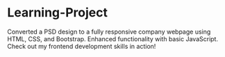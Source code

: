 # Learning-Project
Converted a PSD design to a fully responsive company webpage using HTML, CSS, and Bootstrap. Enhanced functionality with basic JavaScript. Check out my frontend development skills in action!
